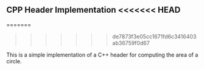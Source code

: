 CPP Header Implementation
<<<<<<< HEAD
------------------------------------------------------
=======
>>>>>>> de7873f3e05cc1671fd6c3416403ab36759f0d67

This is a simple implementation of a C++ header for computing the area of a circle.
